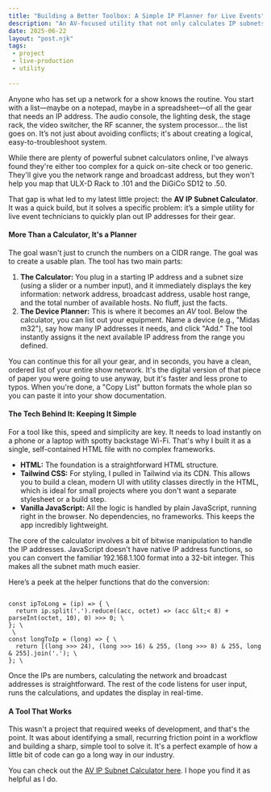 ```yaml
---
title: "Building a Better Toolbox: A Simple IP Planner for Live Events"
description: "An AV-focused utility that not only calculates IP subnets but also includes a device planner. Assign specific gear to IP addresses and generate an organized network list, perfect for complex show environments."
date: 2025-06-22
layout: "post.njk"
tags:
 - project
 - live-production
 - utility
 
---
```



Anyone who has set up a network for a show knows the routine. You start with a list—maybe on a notepad, maybe in a spreadsheet—of all the gear that needs an IP address. The audio console, the lighting desk, the stage rack, the video switcher, the RF scanner, the system processor... the list goes on. It’s not just about avoiding conflicts; it's about creating a logical, easy-to-troubleshoot system.

While there are plenty of powerful subnet calculators online, I've always found they're either too complex for a quick on-site check or too generic. They'll give you the network range and broadcast address, but they won't help you map that ULX-D Rack to .101 and the DiGiCo SD12 to .50.

That gap is what led to my latest little project: the **AV IP Subnet Calculator**. It was a quick build, but it solves a specific problem: it’s a simple utility for live event technicians to quickly plan out IP addresses for their gear.


#### More Than a Calculator, It's a Planner

The goal wasn't just to crunch the numbers on a CIDR range. The goal was to create a usable plan. The tool has two main parts:



1. **The Calculator:** You plug in a starting IP address and a subnet size (using a slider or a number input), and it immediately displays the key information: network address, broadcast address, usable host range, and the total number of available hosts. No fluff, just the facts.
2. **The Device Planner:** This is where it becomes an *AV* tool. Below the calculator, you can list out your equipment. Name a device (e.g., "Midas m32"), say how many IP addresses it needs, and click "Add." The tool instantly assigns it the next available IP address from the range you defined.

You can continue this for all your gear, and in seconds, you have a clean, ordered list of your entire show network. It's the digital version of that piece of paper you were going to use anyway, but it's faster and less prone to typos. When you're done, a "Copy List" button formats the whole plan so you can paste it into your show documentation.


#### The Tech Behind It: Keeping It Simple

For a tool like this, speed and simplicity are key. It needs to load instantly on a phone or a laptop with spotty backstage Wi-Fi. That's why I built it as a single, self-contained HTML file with no complex frameworks.



* **HTML:** The foundation is a straightforward HTML structure.
* **Tailwind CSS:** For styling, I pulled in Tailwind via its CDN. This allows you to build a clean, modern UI with utility classes directly in the HTML, which is ideal for small projects where you don't want a separate stylesheet or a build step.
* **Vanilla JavaScript:** All the logic is handled by plain JavaScript, running right in the browser. No dependencies, no frameworks. This keeps the app incredibly lightweight.

The core of the calculator involves a bit of bitwise manipulation to handle the IP addresses. JavaScript doesn't have native IP address functions, so you can convert the familiar 192.168.1.100 format into a 32-bit integer. This makes all the subnet math much easier.

Here’s a peek at the helper functions that do the conversion:

```

const ipToLong = (ip) => { \
  return ip.split('.').reduce((acc, octet) => (acc &lt;< 8) + parseInt(octet, 10), 0) >>> 0; \
}; \
 \
const longToIp = (long) => { \
  return [(long >>> 24), (long >>> 16) & 255, (long >>> 8) & 255, long & 255].join('.'); \
}; \

```


Once the IPs are numbers, calculating the network and broadcast addresses is straightforward. The rest of the code listens for user input, runs the calculations, and updates the display in real-time.


#### A Tool That Works

This wasn't a project that required weeks of development, and that's the point. It was about identifying a small, recurring friction point in a workflow and building a sharp, simple tool to solve it. It's a perfect example of how a little bit of code can go a long way in our industry.

You can check out the [AV IP Subnet Calculator here](http://docs.google.com/link-to-your-app). I hope you find it as helpful as I do.

